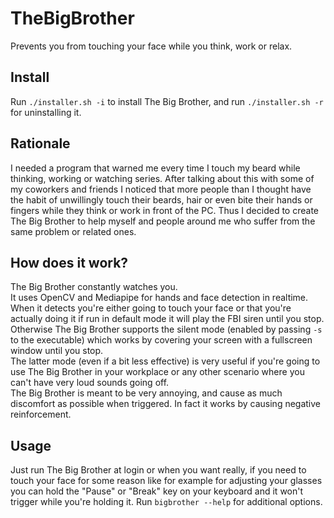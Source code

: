 # TheBigBrother
Prevents you from touching your face while you think, work or relax.

## Install
Run `./installer.sh -i` to install The Big Brother, and run `./installer.sh -r` for uninstalling it.

## Rationale
I needed a program that warned me every time I touch my beard while thinking, working or watching series.
After talking about this with some of my coworkers and friends I noticed that more people than I thought have the habit of unwillingly touch their beards, hair or even bite their hands or fingers while they think or work in front of the PC.
Thus I decided to create The Big Brother to help myself and people around me who suffer from the same problem or related ones.

## How does it work?
The Big Brother constantly watches you.  
It uses OpenCV and Mediapipe for hands and face detection in realtime.  
When it detects you're either going to touch your face or that you're actually doing it if run in default mode it will play the FBI siren until you stop.  
Otherwise The Big Brother supports the silent mode (enabled by passing `-s` to the executable) which works by covering your screen with a fullscreen window until you stop.  
The latter mode (even if a bit less effective) is very useful if you're going to use The Big Brother in your workplace or any other scenario where you can't have very loud sounds going off.  
The Big Brother is meant to be very annoying, and cause as much discomfort as possible when triggered. In fact it works by causing negative reinforcement.

## Usage
Just run The Big Brother at login or when you want really, if you need to touch your face for some reason like for example for adjusting your glasses you can hold the "Pause" or "Break" key on your keyboard and it won't trigger while you're holding it.
Run `bigbrother --help` for additional options.
